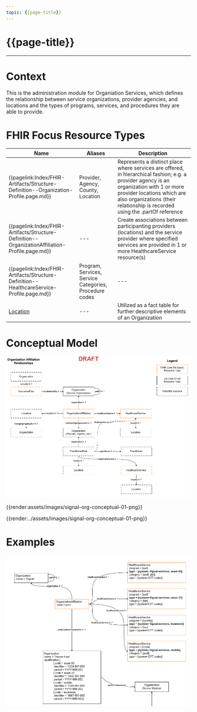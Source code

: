 ```yaml
---
topic: {{page-title}}
---
```


# {{page-title}}

---

# Context
This is the administration module for Organiation Services, which defines the relationship between service organizations, provider agencies, and locations and the types of programs, services, and procedures they are able to provide.

# FHIR Focus Resource Types

| Name                      | Aliases                                   | Description |
| --- | --- | --- |
| {{pagelink:Index/FHIR-Artifacts/Structure-Definition--Organization-Profile.page.md}} | Provider, Agency, County, Location        | Represents a distinct place where services are offered, in hierarchical fashion; e.g. a provider agency is an organization with 1 or more provider locations which are also organizations (their relationship is recorded using the .partOf reference |
| {{pagelink:Index/FHIR-Artifacts/Structure-Definition--OrganizationAffiliation-Profile.page.md}}  | --- | Create associations between participanting providers (locations) and the service provider where specified services are provided in 1 or more HealthcareService resource(s) |
| {{pagelink:Index/FHIR-Artifacts/Structure-Definition--HealthcareService-Profile.page.md}}   | Program, Services, Service Categories, Procedure codes | --- |
| [Location](https://hl7.org/fhir/us/core/StructureDefinition-us-core-location.html)                  | --- | Utilized as a fact table for further descriptive elements of an Organization |


# Conceptual Model

![organization and services conceptual diagram](../assets/images/signal-org-conceptual-01.png "organization and services conceptual diagram")

{{render:assets/images/signal-org-conceptual-01-png}}

{{render:../assets/images/signal-org-conceptual-01-png}}


# Examples

![organization example 01](../assets/images/signal-org-example-01.png "organization example 01")

